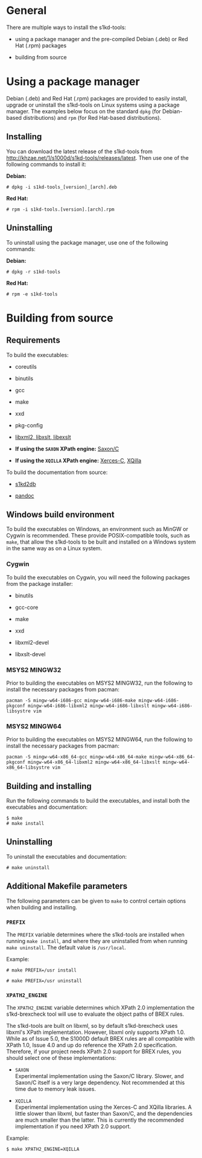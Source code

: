 # General

There are multiple ways to install the s1kd-tools:

  - using a package manager and the pre-compiled Debian (.deb) or Red
    Hat (.rpm) packages

  - building from source

# Using a package manager

Debian (.deb) and Red Hat (.rpm) packages are provided to easily
install, upgrade or uninstall the s1kd-tools on Linux systems using a
package manager. The examples below focus on the standard `dpkg` (for
Debian-based distributions) and `rpm` (for Red Hat-based distributions).

## Installing

You can download the latest release of the s1kd-tools from
<http://khzae.net/1/s1000d/s1kd-tools/releases/latest>. Then use one of
the following commands to install it:

**Debian:**

    # dpkg -i s1kd-tools_[version]_[arch].deb

**Red Hat:**

    # rpm -i s1kd-tools.[version].[arch].rpm

## Uninstalling

To uninstall using the package manager, use one of the following
commands:

**Debian:**

    # dpkg -r s1kd-tools

**Red Hat:**

    # rpm -e s1kd-tools

# Building from source

## Requirements

To build the executables:

  - coreutils

  - binutils

  - gcc

  - make

  - xxd

  - pkg-config

  - [libxml2, libxslt, libexslt](http://xmlsoft.org)

  - **If using the `SAXON` XPath engine:**
    [Saxon/C](https://www.saxonica.com/saxon-c/index.xml)

  - **If using the `XQILLA` XPath engine:**
    [Xerces-C](https://xerces.apache.org/xerces-c/),
    [XQilla](http://xqilla.sourceforge.net/HomePage)

To build the documentation from source:

  - [s1kd2db](http://github.com/kibook/s1kd2db)

  - [pandoc](https://pandoc.org/)

## Windows build environment

To build the executables on Windows, an environment such as MinGW or
Cygwin is recommended. These provide POSIX-compatible tools, such as
`make`, that allow the s1kd-tools to be built and installed on a Windows
system in the same way as on a Linux system.

### Cygwin

To build the executables on Cygwin, you will need the following packages
from the package installer:

  - binutils

  - gcc-core

  - make

  - xxd

  - libxml2-devel

  - libxslt-devel

### MSYS2 MINGW32

Prior to building the executables on MSYS2 MINGW32, run the following to
install the necessary packages from pacman:

    pacman -S mingw-w64-i686-gcc mingw-w64-i686-make mingw-w64-i686-pkgconf mingw-w64-i686-libxml2 mingw-w64-i686-libxslt mingw-w64-i686-libsystre vim

### MSYS2 MINGW64

Prior to building the executables on MSYS2 MINGW64, run the following to
install the necessary packages from pacman:

    pacman -S mingw-w64-x86_64-gcc mingw-w64-x86_64-make mingw-w64-x86_64-pkgconf mingw-w64-x86_64-libxml2 mingw-w64-x86_64-libxslt mingw-w64-x86_64-libsystre vim

## Building and installing

Run the following commands to build the executables, and install both
the executables and documentation:

    $ make
    # make install

## Uninstalling

To uninstall the executables and documentation:

    # make uninstall

## Additional Makefile parameters

The following parameters can be given to `make` to control certain
options when building and installing.

### `PREFIX`

The `PREFIX` variable determines where the s1kd-tools are installed when
running `make install`, and where they are uninstalled from when running
`make uninstall`. The default value is `/usr/local`.

Example:

    # make PREFIX=/usr install

    # make PREFIX=/usr uninstall

### `XPATH2_ENGINE`

The `XPATH2_ENGINE` variable determines which XPath 2.0 implementation
the s1kd-brexcheck tool will use to evaluate the object paths of BREX
rules.

The s1kd-tools are built on libxml, so by default s1kd-brexcheck uses
libxml's XPath implementation. However, libxml only supports XPath 1.0.
While as of Issue 5.0, the S1000D default BREX rules are all compatible
with XPath 1.0, Issue 4.0 and up do reference the XPath 2.0
specification. Therefore, if your project needs XPath 2.0 support for
BREX rules, you should select one of these implementations:

  - `SAXON`  
    Experimental implementation using the Saxon/C library. Slower, and
    Saxon/C itself is a very large dependency. Not recommended at this
    time due to memory leak issues.

  - `XQILLA`  
    Experimental implementation using the Xerces-C and XQilla libraries.
    A little slower than libxml, but faster than Saxon/C, and the
    dependencies are much smaller than the latter. This is currently the
    recommended implementation if you need XPath 2.0 support.

Example:

    $ make XPATH2_ENGINE=XQILLA

